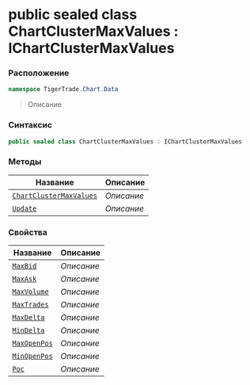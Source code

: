 
# public sealed class ChartClusterMaxValues : IChartClusterMaxValues
### Расположение
```csharp
namespace TigerTrade.Chart.Data
```



> Описание

### Синтаксис
```csharp
public sealed class ChartClusterMaxValues : IChartClusterMaxValues
```


### Методы
| Название | Описание |
| --- | --- |
| [`ChartClusterMaxValues`](./ChartClusterMaxValues.cs/Методы/ChartClusterMaxValues.md) | *Описание* |
| [`Update`](./ChartClusterMaxValues.cs/Методы/Update.md) | *Описание* |

### Свойства
| Название | Описание |
| --- | --- |
| [`MaxBid`](./ChartClusterMaxValues.cs/Свойства/MaxBid.md) | *Описание* |
| [`MaxAsk`](./ChartClusterMaxValues.cs/Свойства/MaxAsk.md) | *Описание* |
| [`MaxVolume`](./ChartClusterMaxValues.cs/Свойства/MaxVolume.md) | *Описание* |
| [`MaxTrades`](./ChartClusterMaxValues.cs/Свойства/MaxTrades.md) | *Описание* |
| [`MaxDelta`](./ChartClusterMaxValues.cs/Свойства/MaxDelta.md) | *Описание* |
| [`MinDelta`](./ChartClusterMaxValues.cs/Свойства/MinDelta.md) | *Описание* |
| [`MaxOpenPos`](./ChartClusterMaxValues.cs/Свойства/MaxOpenPos.md) | *Описание* |
| [`MinOpenPos`](./ChartClusterMaxValues.cs/Свойства/MinOpenPos.md) | *Описание* |
| [`Poc`](./ChartClusterMaxValues.cs/Свойства/Poc.md) | *Описание* |



